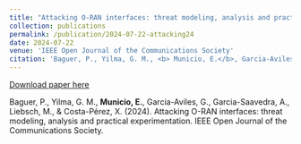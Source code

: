 ```yaml
---
title: "Attacking O-RAN interfaces: threat modeling, analysis and practical experimentation"
collection: publications
permalink: /publication/2024-07-22-attacking24
date: 2024-07-22
venue: 'IEEE Open Journal of the Communications Society'
citation: 'Baguer, P., Yilma, G. M., <b> Municio, E.</b>, Garcia-Aviles, G., Garcia-Saavedra, A., Liebsch, M., & Costa-Pérez, X. (2024). Attacking O-RAN interfaces: threat modeling, analysis and practical experimentation. IEEE Open Journal of the Communications Society.'
---
```


[Download paper here](https://ieeexplore.ieee.org/stamp/stamp.jsp?arnumber=10606000)

Baguer, P., Yilma, G. M., <b> Municio, E.</b>, Garcia-Aviles, G., Garcia-Saavedra, A., Liebsch, M., & Costa-Pérez, X. (2024). Attacking O-RAN interfaces: threat modeling, analysis and practical experimentation. IEEE Open Journal of the Communications Society.